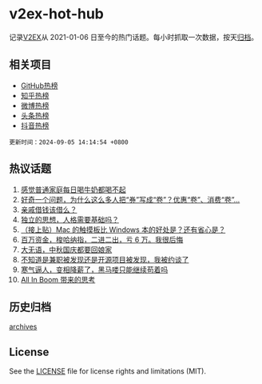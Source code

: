 # v2ex-hot-hub

 记录[V2EX](https://www.v2ex.com/)从 2021-01-06 日至今的热门话题。每小时抓取一次数据，按天[归档](archives)。
 
 ## 相关项目

- [GitHub热榜](https://github.com/lonnyzhang423/github-hot-hub)
- [知乎热榜](https://github.com/lonnyzhang423/zhihu-hot-hub)
- [微博热榜](https://github.com/lonnyzhang423/weibo-hot-hub)
- [头条热榜](https://github.com/lonnyzhang423/toutiao-hot-hub)
- [抖音热榜](https://github.com/lonnyzhang423/douyin-hot-hub)


 `更新时间：2024-09-05 14:14:54 +0800`

## 热议话题

1. [感觉普通家庭每日喝牛奶都喝不起](https://www.v2ex.com/t/1070385)
1. [好奇一个问题，为什么这么多人把“券”写成“卷”？优惠“卷”、消费“卷”...](https://www.v2ex.com/t/1070276)
1. [亲戚借钱该借么？](https://www.v2ex.com/t/1070370)
1. [独立的思想，人格需要基础吗？](https://www.v2ex.com/t/1070405)
1. [（接上贴）Mac 的触摸板比 Windows 本的好处是？还有省心是？](https://www.v2ex.com/t/1070368)
1. [百万资金，梭哈纳指，二进二出，亏 6 万。我很后悔](https://www.v2ex.com/t/1070292)
1. [大无语，中秋国庆都要回娘家](https://www.v2ex.com/t/1070412)
1. [不知道是兼职被发现还是开源项目被发现，我被约谈了](https://www.v2ex.com/t/1070348)
1. [寒气逼人，变相降薪了，黑马喽只能继续苟着吗](https://www.v2ex.com/t/1070377)
1. [All In Boom 带来的思考](https://www.v2ex.com/t/1070200)

## 历史归档

[archives](archives)

## License

See the [LICENSE](LICENSE) file for license rights and limitations (MIT).
